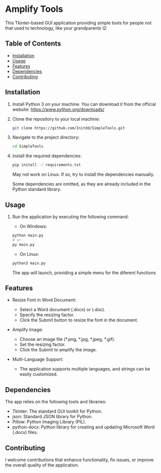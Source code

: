 # Amplify Tools

This Tkinter-based GUI application providing simple tools for
people not that used to technology, like your grandparents 😉


## Table of Contents

- [Installation](#installation)
- [Usage](#usage)
- [Features](#features)
- [Dependencies](#dependencies)
- [Contributing](#contributing)

## Installation

1. Install Python 3 on your machine. You can download it from the official website: https://www.python.org/downloads/

2. Clone the repository to your local machine:

    ```bash
    git clone https://github.com/Initdd/SimpleTools.git
    ```

3. Navigate to the project directory:

    ```bash
    cd SimpleTools
    ```

4. Install the required dependencies:

    ```bash
    pip install -r requirements.txt
    ```
    May not work on Linux. If so, try to install the dependencies manually.

    Some dependencies are omitted, as they are already included in the Python standard library.


## Usage

1. Run the application by executing the following command:

    * On Windows:

    ```bash
    python main.py 
    # or
    py main.py
    ```

    * On Linux:
    
    ```bash
    python3 main.py
    ```

    The app will launch, providing a simple menu for the diferent functions

## Features

* Resize Font in Word Document:  
    - Select a Word document (.docx) or (.doc).
    - Specify the resizing factor.
    - Click the Submit button to resize the font in the document.

* Amplify Image:  
    - Choose an image file (*.png, *.jpg, *.jpeg, *.gif).
    - Set the resizing factor.  
    - Click the Submit to amplify the image.

* Multi-Language Support:  
    - The application supports multiple languages, and strings can be easily customized.

## Dependencies

The app relies on the following tools and libraries:

* Tkinter: The standard GUI toolkit for Python.
* json: Standard JSON library for Python.
* Pillow: Python Imaging Library (PIL).
* python-docx: Python library for creating and updating Microsoft Word (.docx) files.

## Contributing

I welcome contributions that enhance functionality, fix issues, or improve the overall quality of the application.

